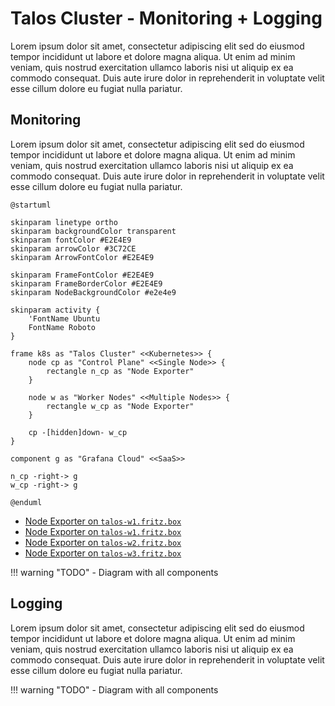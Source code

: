 # Talos Cluster - Monitoring + Logging

Lorem ipsum dolor sit amet, consectetur adipiscing elit sed do eiusmod tempor incididunt ut labore et dolore magna aliqua. Ut enim ad minim veniam, quis nostrud exercitation ullamco laboris nisi ut aliquip ex ea commodo consequat. Duis aute irure dolor in reprehenderit in voluptate velit esse cillum dolore eu fugiat nulla pariatur.

## Monitoring

Lorem ipsum dolor sit amet, consectetur adipiscing elit sed do eiusmod tempor incididunt ut labore et dolore magna aliqua. Ut enim ad minim veniam, quis nostrud exercitation ullamco laboris nisi ut aliquip ex ea commodo consequat. Duis aute irure dolor in reprehenderit in voluptate velit esse cillum dolore eu fugiat nulla pariatur.

```kroki-plantuml
@startuml

skinparam linetype ortho
skinparam backgroundColor transparent
skinparam fontColor #E2E4E9
skinparam arrowColor #3C72CE
skinparam ArrowFontColor #E2E4E9

skinparam FrameFontColor #E2E4E9
skinparam FrameBorderColor #E2E4E9
skinparam NodeBackgroundColor #e2e4e9

skinparam activity {
    'FontName Ubuntu
    FontName Roboto
}

frame k8s as "Talos Cluster" <<Kubernetes>> {
    node cp as "Control Plane" <<Single Node>> {
        rectangle n_cp as "Node Exporter"
    }

    node w as "Worker Nodes" <<Multiple Nodes>> {
        rectangle w_cp as "Node Exporter"
    }

    cp -[hidden]down- w_cp
}

component g as "Grafana Cloud" <<SaaS>>

n_cp -right-> g
w_cp -right-> g

@enduml
```

- [Node Exporter on `talos-w1.fritz.box`](http://talos-cp.fritz.box:30091)
- [Node Exporter on `talos-w1.fritz.box`](http://talos-w1.fritz.box:30091)
- [Node Exporter on `talos-w2.fritz.box`](http://talos-w2.fritz.box:30091)
- [Node Exporter on `talos-w3.fritz.box`](http://talos-w3.fritz.box:30091)

!!! warning "TODO"
    - Diagram with all components

## Logging

Lorem ipsum dolor sit amet, consectetur adipiscing elit sed do eiusmod tempor incididunt ut labore et dolore magna aliqua. Ut enim ad minim veniam, quis nostrud exercitation ullamco laboris nisi ut aliquip ex ea commodo consequat. Duis aute irure dolor in reprehenderit in voluptate velit esse cillum dolore eu fugiat nulla pariatur.

!!! warning "TODO"
    - Diagram with all components
